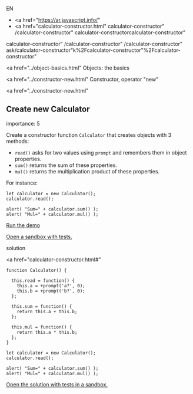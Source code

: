 EN

- <a href="https://ar.javascript.info/"
- <a href="calculator-constructor.html"
  calculator-constructor"
  /calculator-constructor"
  calculator-constructorcalculator-constructor"

<!-- -->

calculator-constructor"
/calculator-constructor"
/calculator-constructor"
ask/calculator-constructor"k%2Fcalculator-constructor"%2Fcalculator-constructor" </a>

<a href="../object-basics.html" Objects: the basics</span></a>

<a href="../constructor-new.html" Constructor, operator "new"</span></a>

<a href="../constructor-new.html"

## Create new Calculator

<span class="task__importance" title="How important is the task, from 1 to 5">importance: 5</span>

Create a constructor function `Calculator` that creates objects with 3 methods:

- `read()` asks for two values using `prompt` and remembers them in object properties.
- `sum()` returns the sum of these properties.
- `mul()` returns the multiplication product of these properties.

For instance:

    let calculator = new Calculator();
    calculator.read();

    alert( "Sum=" + calculator.sum() );
    alert( "Mul=" + calculator.mul() );

[Run the demo](calculator-constructor.html#)

[Open a sandbox with tests.](https://plnkr.co/edit/Fno25vMDXjQGEJuY?p=preview)

solution

<a href="calculator-constructor.html#"
<a href="calculator-constructor.html#" class="toolbar__button toolbar__button_edit" title="open in sandbox"></a>

    function Calculator() {

      this.read = function() {
        this.a = +prompt('a?', 0);
        this.b = +prompt('b?', 0);
      };

      this.sum = function() {
        return this.a + this.b;
      };

      this.mul = function() {
        return this.a * this.b;
      };
    }

    let calculator = new Calculator();
    calculator.read();

    alert( "Sum=" + calculator.sum() );
    alert( "Mul=" + calculator.mul() );

[Open the solution with tests in a sandbox.](https://plnkr.co/edit/EMihuTt1LLUEh60f?p=preview)
